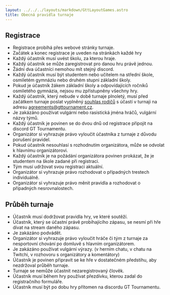 ```yaml
---
layout: ../../../layouts/markdown/GttLayoutGames.astro
title: Obecná pravidla turnaje
---
```

## Registrace
- Registrace probíhá přes webové stránky turnaje.
- Začátek a konec registrace je uveden na stránkách každé hry
- Každý účastník musí uvést školu, za kterou hraje.
- Každý účastník se může zaregistrovat pro danou hru právě jednou.
- Žádní dva účastníci nemohou mít stejný discord.
- Každý účastník musí být studentem nebo učitelem na střední škole, osmiletém gymnáziu nebo druhém stupni základní školy.
- Pokud je účastník žákem základní školy a odpovídajících ročníků osmiletého gymnázia, nejsou mu zpřístupněny všechny hry.
- Každý účastník, který nebude v době turnaje plnoletý, musí před začátkem turnaje poslat vyplněný [souhlas rodičů](https://gttournament.cz/file/parentAgr2024.pdf) s účastí v turnaji na adresu agreements@gttournament.cz.
- Je zakázáno používat vulgární nebo rasistická jména hráčů, vulgární názvy týmů.
- Každý účastník je povinen se do dvou dnů od registrace připojit na discord GT Tournamentu.
- Organizátor si vyhrazuje právo vyloučit účastníka z turnaje z důvodu porušení pravidel.
- Pokud účastník nesouhlasí s rozhodnutím organizátora, může se odvolat k hlavnímu organizátorovi.
- Každý účastník je na požádání organizátora povinen prokázat, že je studentem na škole zadané při registraci.
- Tým musí udržovat svou registraci aktuální.
- Organizátor si vyhrazuje právo rozhodovat o případných trestech individuálně.
- Organizátor si vyhrazuje právo měnit pravidla a rozhodovat o případných nesrovnalostech.

## Průběh turnaje
- Účastník musí dodržovat pravidla hry, ve které soutěží.
- Účastník, který se účastní právě probíhajícího zápasu, se nesmí při hře dívat na stream daného zápasu.
- Je zakázáno podvádět.
- Organizátor si vyhrazuje právo vyloučit hráče či tým z turnaje za nesportovní chování po domluvě s hlavním organizátorem.
- Je zakázáno používat vulgární výrazy. (v herním chatu, v chatu na Twitchi, v rozhovoru s organizátory a komentátory)
- Účastník je povinen připravit se ke hře v dostatečném předstihu, aby nezdržoval průběh turnaje.
- Turnaje se nemůže účastnit nezaregistrovaný člověk.
- Účastník musí během hry používat přezdívku, kterou zadal do registračního formuláře.
- Účastník musí být po dobu hry přítomen na discordu GT Tournamentu.